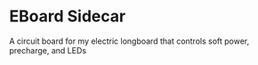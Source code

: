 # EBoard Sidecar
 A circuit board for my electric longboard that controls soft power, precharge, and LEDs
